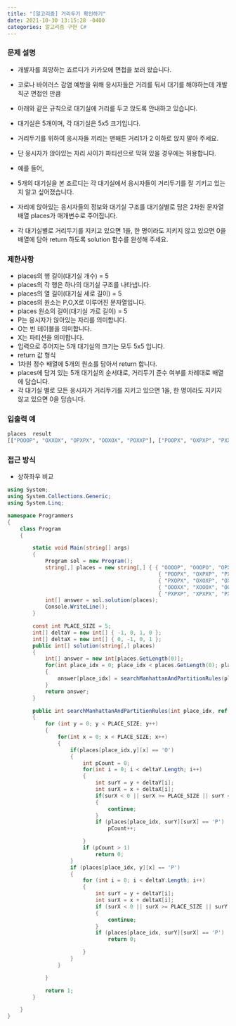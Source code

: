 ```yaml
---
title: "[알고리즘] 거리두기 확인하기"
date: 2021-10-30 13:15:28 -0400
categories: 알고리즘 구현 C#
---
```


### 문제 설명

- 개발자를 희망하는 죠르디가 카카오에 면접을 보러 왔습니다.

- 코로나 바이러스 감염 예방을 위해 응시자들은 거리를 둬서 대기를 해야하는데 개발 직군 면접인 만큼
- 아래와 같은 규칙으로 대기실에 거리를 두고 앉도록 안내하고 있습니다.

- 대기실은 5개이며, 각 대기실은 5x5 크기입니다.
- 거리두기를 위하여 응시자들 끼리는 맨해튼 거리1가 2 이하로 앉지 말아 주세요.
- 단 응시자가 앉아있는 자리 사이가 파티션으로 막혀 있을 경우에는 허용합니다.
- 예를 들어,

- 5개의 대기실을 본 죠르디는 각 대기실에서 응시자들이 거리두기를 잘 기키고 있는지 알고 싶어졌습니다.
- 자리에 앉아있는 응시자들의 정보와 대기실 구조를 대기실별로 담은 2차원 문자열 배열 places가 매개변수로 주어집니다.
- 각 대기실별로 거리두기를 지키고 있으면 1을, 한 명이라도 지키지 않고 있으면 0을 배열에 담아 return 하도록 solution 함수를 완성해 주세요.

### 제한사항

- places의 행 길이(대기실 개수) = 5
- places의 각 행은 하나의 대기실 구조를 나타냅니다.
- places의 열 길이(대기실 세로 길이) = 5
- places의 원소는 P,O,X로 이루어진 문자열입니다.
- places 원소의 길이(대기실 가로 길이) = 5
- P는 응시자가 앉아있는 자리를 의미합니다.
- O는 빈 테이블을 의미합니다.
- X는 파티션을 의미합니다.
- 입력으로 주어지는 5개 대기실의 크기는 모두 5x5 입니다.
- return 값 형식
- 1차원 정수 배열에 5개의 원소를 담아서 return 합니다.
- places에 담겨 있는 5개 대기실의 순서대로, 거리두기 준수 여부를 차례대로 배열에 담습니다.
- 각 대기실 별로 모든 응시자가 거리두기를 지키고 있으면 1을, 한 명이라도 지키지 않고 있으면 0을 담습니다.


### 입출력 예

```sh
places	result
[["POOOP", "OXXOX", "OPXPX", "OOXOX", "POXXP"], ["POOPX", "OXPXP", "PXXXO", "OXXXO", "OOOPP"], ["PXOPX", "OXOXP", "OXPOX", "OXXOP", "PXPOX"], ["OOOXX", "XOOOX", "OOOXX", "OXOOX", "OOOOO"], ["PXPXP", "XPXPX", "PXPXP", "XPXPX", "PXPXP"]]	[1, 0, 1, 1, 1]
```

### 접근 방식

- 상하좌우 비교


```csharp
using System;
using System.Collections.Generic;
using System.Linq;

namespace Programmers
{
    class Program
    {

        static void Main(string[] args)
        {
            Program sol = new Program();
            string[,] places = new string[,] { { "OOOOP", "OOOPO", "OPXPX", "OOXOX", "POXXP" },
                                                { "POOPX", "OXPXP", "PXXXO", "OXXXO", "OOOPP" },
                                                { "PXOPX", "OXOXP", "OXPOX", "OXXOP", "PXPOX" }, 
                                                { "OOOXX", "XOOOX", "OOOXX", "OXOOX", "OOOOO" }, 
                                                { "PXPXP", "XPXPX", "PXPXP", "XPXPX", "PXPXP" } };
            int[] answer = sol.solution(places);
            Console.WriteLine();
        }

        const int PLACE_SIZE = 5;
        int[] deltaY = new int[] { -1, 0, 1, 0 };
        int[] deltaX = new int[] { 0, -1, 0, 1 };
        public int[] solution(string[,] places)
        {
            int[] answer = new int[places.GetLength(0)];
            for(int place_idx = 0; place_idx < places.GetLength(0); place_idx++)
            {
                answer[place_idx] = searchManhattanAndPartitionRules(place_idx, ref places);
            }
            return answer;
        }

        public int searchManhattanAndPartitionRules(int place_idx, ref string[,] places)
        {
            for (int y = 0; y < PLACE_SIZE; y++)
            {
                for(int x = 0; x < PLACE_SIZE; x++)
                {
                    if(places[place_idx,y][x] == 'O')
                    {
                        int pCount = 0;
                        for(int i = 0; i < deltaY.Length; i++)
                        {
                            int surY = y + deltaY[i];
                            int surX = x + deltaX[i];
                            if(surX < 0 || surX >= PLACE_SIZE || surY < 0 || surY >= PLACE_SIZE)
                            {
                                continue;
                            }
                            if (places[place_idx, surY][surX] == 'P')
                                pCount++;

                        }
                        if (pCount > 1)
                            return 0;
                    }
                    if (places[place_idx, y][x] == 'P')
                    {
                        for (int i = 0; i < deltaY.Length; i++)
                        {
                            int surY = y + deltaY[i];
                            int surX = x + deltaX[i];
                            if (surX < 0 || surX >= PLACE_SIZE || surY < 0 || surY >= PLACE_SIZE)
                            {
                                continue;
                            }
                            if (places[place_idx, surY][surX] == 'P')
                                return 0;

                        }
                    }
                }

            }

            return 1;
        }

    }
}

```